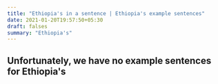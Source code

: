 ```yaml
---
title: "Ethiopia's in a sentence | Ethiopia's example sentences"
date: 2021-01-20T19:57:50+05:30
draft: falses
summary: "Ethiopia's"
---
```

## Unfortunately, we have no example sentences for Ethiopia's                 
